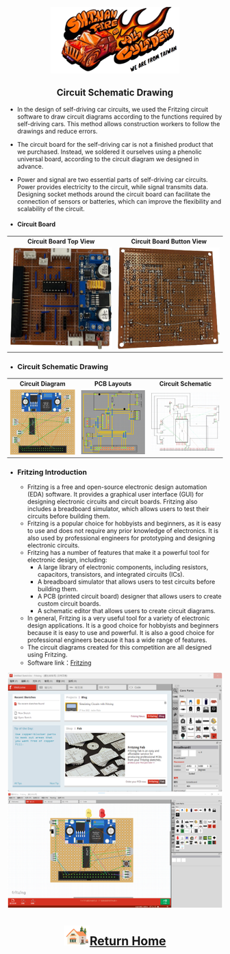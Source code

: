 <div align="center"><img src="../../other/img/logo.png" width="300" alt=" logo"></div>

## <div align="center">Circuit Schematic Drawing </div>

 - In the design of self-driving car circuits, we used the Fritzing circuit software to draw circuit diagrams according to the functions required by self-driving cars. This method allows construction workers to follow the drawings and reduce errors.
 - The circuit board for the self-driving car is not a finished product that we purchased. Instead, we soldered it ourselves using a phenolic universal board, according to the circuit diagram we designed in advance.
 - Power and signal are two essential parts of self-driving car circuits. Power provides electricity to the circuit, while signal transmits data. Designing socket methods around the circuit board can facilitate the connection of sensors or batteries, which can improve the flexibility and scalability of the circuit.
   
 - #### Circuit Board
<div align="center">
<table>
  <tr align="center">
      <th> Circuit Board Top View</th><th>Circuit Board Button View</th>
  </tr>
  <tr align="center">
     <td> <img src="../../v-photos/img/circuit_up.png" width="300" alt="circuit_up"> </td><td><img src="../../v-photos/img/circuit_lower.png" width="300" alt="circuit_lower.jpg"></td>
  </tr>
</table>
</div>

- ### Circuit Schematic Drawing
<div align="center">
<table>
  <tr align="center">
      <th>Circuit Diagram</th><th>PCB Layouts</th><th>Circuit Schematic</th>
  </tr>
  <tr align="center">
     <td><img src="./img/Circuit_Diagram.png" width="300" alt="Circuit Diagram"></td><td><img src="./img/PCB_Diagram.png" width="300" alt="PCB Layouts"></td><td><img src="./img/Circuit_Wiring_Diagram.png" width="300" alt="Circuit Schematic"></td>
  </tr>
</table>
</div>

- ### Fritzing Introduction
  - Fritzing is a free and open-source electronic design automation (EDA) software. It provides a graphical user interface (GUI) for designing electronic circuits and circuit boards. Fritzing also includes a breadboard simulator, which allows users to test their circuits before building them.  
  - Fritzing is a popular choice for hobbyists and beginners, as it is easy to use and does not require any prior knowledge of electronics. It is also used by professional engineers for prototyping and designing electronic circuits.
  - Fritzing has a number of features that make it a powerful tool for electronic design, including:  
    - A large library of electronic components, including resistors, capacitors, transistors, and integrated circuits (ICs).  
    - A breadboard simulator that allows users to test circuits before building them.  
    - A PCB (printed circuit board) designer that allows users to create custom circuit boards.   
    - A schematic editor that allows users to create circuit diagrams.
  - In general, Fritzing is a very useful tool for a variety of electronic design applications. It is a good choice for hobbyists and beginners because it is easy to use and powerful. It is also a good choice for professional engineers because it has a wide range of features.
  - The circuit diagrams created for this competition are all designed using Fritzing.
  - Software link：[Fritzing](https://fritzing.org/)  
<div align="center"><img src="./img/Fritzing.png" width="500" alt=" Fritzing">   <img src="./img/frtzing1.png" width="500" alt=" Fritzing"></div>  

# <div align="center">![HOME](../../other/img/Home.png)[Return Home](../../)</div>  
